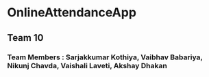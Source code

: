 # OnlineAttendanceApp

## Team 10

### Team Members : Sarjakkumar Kothiya, Vaibhav Babariya, Nikunj Chavda, Vaishali Laveti, Akshay Dhakan
